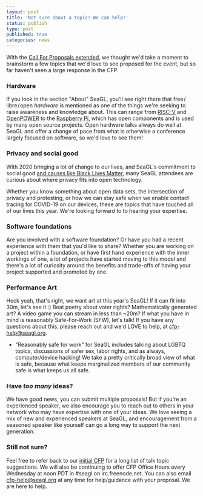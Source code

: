 ```yaml
---
layout: post
title: 'Not sure about a topic? We can help!'
status: publish
type: post
published: true
categories: news
---
```


With the [Call For Proposals extended](https://seagl.org/news/2020/08/20/cfp-extension.html), we thought we'd take a moment to brainstorm a few topics that we'd love to see proposed for the event, but so far haven't seen a large response in the CFP.

### Hardware

If you look in the section "About" SeaGL, you'll see right there that free / libre / open *hardware* is mentioned as one of the things we're seeking to raise awareness and knowledge about. This can range from [RISC-V](https://riscv.org/) and [OpenPOWER](https://openpowerfoundation.org/) to the [Raspberry Pi](https://www.raspberrypi.org/), which has open components and is used by many open source projects. Open hardware talks always do well at SeaGL and offer a change of pace from what is otherwise a conference largely focused on software, so we'd love to see them!

### Privacy and social good

With 2020 bringing a lot of change to our lives, and SeaGL's commitment to social good [and causes like Black Lives Matter](https://seagl.org/news/2020/06/12/black-lives-matter.html), many SeaGL attendees are curious about where privacy fits into open technology.

Whether you know something about open data sets, the intersection of privacy and protesting, or how we can stay safe when we enable contact tracing for COVID-19 on our devices, these are topics that have touched all of our lives this year. We're looking forward to to hearing your expertise.

### Software foundations

Are you involved with a software foundation? Or have you had a recent experience with them that you'd like to share? Whether you are working on a project within a foundation, or have first hand experience with the inner workings of one, a lot of projects have started moving to this model and there's a lot of curiosity around the benefits and trade-offs of having your project supported and promoted by one.

### Performance Art

Heck yeah, that's right, we want art at this year's SeaGL!  If it can fit into 30m, let's see it :) Beat poetry about voter rights? Mathematically generated art? A video game you can stream in less than ~20m? If what you have in mind is reasonably Safe-For-Work (SFW), let's talk! If you have any questions about this, please reach out and we'd LOVE to help, at <cfp-help@seagl.org>.

* "Reasonably safe for work" for SeaGL includes talking about LGBTQ topics, discussions of safer sex, labor rights, and as always, computer/device hacking!  We take a pretty critically broad view of what is safe, because what keeps marginalized members of our community safe is what keeps us all safe.

### Have *too many* ideas?

We have good news, you can submit multiple proposals! But if you're an experienced speaker, we also encourage you to reach out to others in your network who may have expertise with one of your ideas. We love seeing a mix of new and experienced speakers at SeaGL, and encouragement from a seasoned speaker like yourself can go a long way to support the next generation.

### Still not sure?

Feel free to refer back to our [initial CFP](https://seagl.org/news/2020/07/14/CFP-open.html) for a long list of talk topic suggestions. We will also be continuing to offer CFP Office Hours every Wednesday at noon PDT in #seagl on irc.freenode.net. You can also email <cfp-help@seagl.org> at any time for help/guidance with your proposal. We are here to help.

